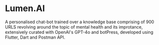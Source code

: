 # Lumen.AI 

A personalised chat-bot trained over a knowledge base comprising of 900 URLS revolving around the topic of mental health and its improtance, extensively curated with OpenAI's GPT-4o and botPress, developed using Flutter, Dart and Postman API. 


